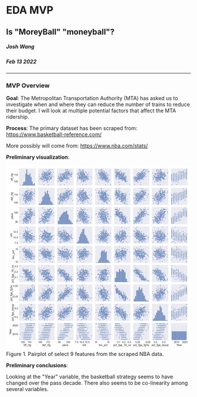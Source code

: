 # EDA MVP
## Is "MoreyBall" "moneyball"?
##### Josh Wang
##### Feb 13 2022


---
### MVP Overview
**Goal**:
The Metropolitan Transportation Authority (MTA) has asked us to investigate when and where they can reduce the number of trains to reduce their budget. I will look at multiple potential factors that affect the MTA ridership.

**Process**:
The primary dataset has been scraped from: https://www.basketball-reference.com/

More possibly will come from: https://www.nba.com/stats/

**Preliminary visualization**:

![Pairplot](MVP_pairplot.png)
Figure 1. Pairplot of select 9 features from the scraped NBA data.


**Preliminary conclusions**:

Looking at the "Year" variable, the basketball strategy seems to have changed over the pass decade. There also seems to be co-linearity among several variables.
